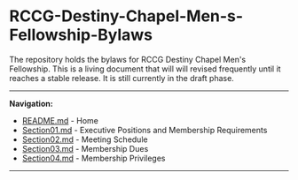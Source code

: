 # RCCG-Destiny-Chapel-Men-s-Fellowship-Bylaws
The repository holds the bylaws for RCCG Destiny Chapel Men's Fellowship. This is a living document that will will revised frequently until it reaches a stable release.  It is still currently in the draft phase.

___________________________________________________________________________________________________________________
**Navigation:**
- [README.md](README.md) - Home
- [Section01.md](Section01.md) - Executive Positions and Membership Requirements
- [Section02.md](Section02.md) - Meeting Schedule
- [Section03.md](Section03.md) - Membership Dues
- [Section04.md](Section04.md) - Membership Privileges

___________________________________________________________________________________________________________________
